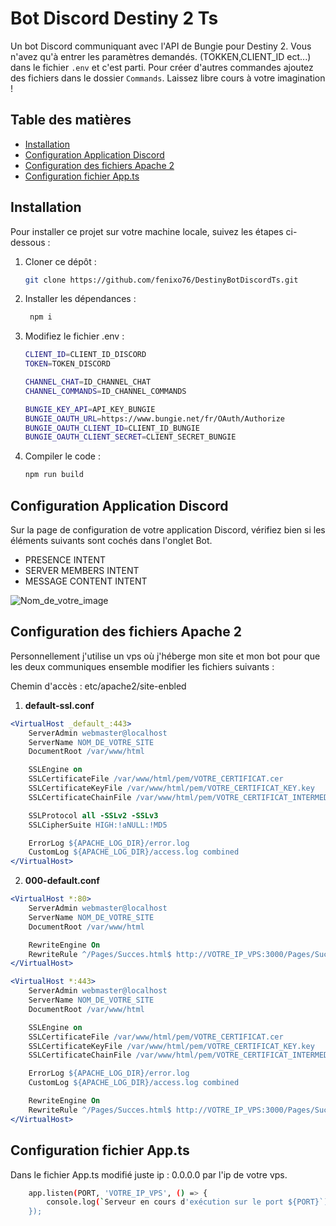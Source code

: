 # Bot Discord Destiny 2 Ts

Un bot Discord communiquant avec l'API de Bungie pour Destiny 2. Vous n'avez qu'à entrer les paramètres demandés. (TOKKEN,CLIENT_ID ect...) dans le fichier `.env` et c'est parti. 
Pour créer d'autres commandes ajoutez des fichiers dans le dossier `Commands`. Laissez libre cours à votre imagination !

## Table des matières

- [Installation](#installation)
- [Configuration Application Discord](#configuration-application-discord)
- [Configuration des fichiers Apache 2](#Configuration-des-fichiers-Apache-2)
- [Configuration fichier App.ts](#Configuration-fichier-App.ts)


## Installation

Pour installer ce projet sur votre machine locale, suivez les étapes ci-dessous :

1. Cloner ce dépôt :
   ```bash
   git clone https://github.com/fenixo76/DestinyBotDiscordTs.git
   
2. Installer les dépendances :
   ```bash
    npm i

3. Modifiez le fichier .env :
   ```bash
   CLIENT_ID=CLIENT_ID_DISCORD
   TOKEN=TOKEN_DISCORD

   CHANNEL_CHAT=ID_CHANNEL_CHAT
   CHANNEL_COMMANDS=ID_CHANNEL_COMMANDS

   BUNGIE_KEY_API=API_KEY_BUNGIE
   BUNGIE_OAUTH_URL=https://www.bungie.net/fr/OAuth/Authorize
   BUNGIE_OAUTH_CLIENT_ID=CLIENT_ID_BUNGIE
   BUNGIE_OAUTH_CLIENT_SECRET=CLIENT_SECRET_BUNGIE

4. Compiler le code :
   ```bash
   npm run build
   
## Configuration Application Discord

Sur la page de configuration de votre application Discord, vérifiez bien si les éléments suivants sont cochés dans l'onglet Bot.

- PRESENCE INTENT
- SERVER MEMBERS INTENT
- MESSAGE CONTENT INTENT

![Nom_de_votre_image](https://github.com/fenixo76/BotDiscordTs/blob/main/Sans%20titre-1.png)

## Configuration des fichiers Apache 2
Personnellement j'utilise un vps où j'héberge mon site et mon bot pour que les deux communiques ensemble modifier les fichiers suivants :

Chemin d'accès : etc/apache2/site-enbled

1. **default-ssl.conf**
```apache
<VirtualHost _default_:443>
    ServerAdmin webmaster@localhost
    ServerName NOM_DE_VOTRE_SITE
    DocumentRoot /var/www/html

    SSLEngine on
    SSLCertificateFile /var/www/html/pem/VOTRE_CERTIFICAT.cer
    SSLCertificateKeyFile /var/www/html/pem/VOTRE_CERTIFICAT_KEY.key
    SSLCertificateChainFile /var/www/html/pem/VOTRE_CERTIFICAT_INTERMEDIAIRE.cer

    SSLProtocol all -SSLv2 -SSLv3
    SSLCipherSuite HIGH:!aNULL:!MD5

    ErrorLog ${APACHE_LOG_DIR}/error.log
    CustomLog ${APACHE_LOG_DIR}/access.log combined
</VirtualHost>
```
2. **000-default.conf**
```apache
<VirtualHost *:80>
    ServerAdmin webmaster@localhost
    ServerName NOM_DE_VOTRE_SITE
    DocumentRoot /var/www/html

    RewriteEngine On
    RewriteRule ^/Pages/Succes.html$ http://VOTRE_IP_VPS:3000/Pages/Succes.html [P,L]
</VirtualHost>

<VirtualHost *:443>
    ServerAdmin webmaster@localhost
    ServerName NOM_DE_VOTRE_SITE
    DocumentRoot /var/www/html

    SSLEngine on
    SSLCertificateFile /var/www/html/pem/VOTRE_CERTIFICAT.cer
    SSLCertificateKeyFile /var/www/html/pem/VOTRE_CERTIFICAT_KEY.key
    SSLCertificateChainFile /var/www/html/pem/VOTRE_CERTIFICAT_INTERMEDIAIRE.cer

    ErrorLog ${APACHE_LOG_DIR}/error.log
    CustomLog ${APACHE_LOG_DIR}/access.log combined

    RewriteEngine On
    RewriteRule ^/Pages/Succes.html$ http://VOTRE_IP_VPS:3000/Pages/Succes.html [P,L]
</VirtualHost>
```
## Configuration fichier App.ts
Dans le fichier App.ts modifié juste ip : 0.0.0.0 par l'ip de votre vps.
```bash
    app.listen(PORT, 'VOTRE_IP_VPS', () => {
        console.log(`Serveur en cours d'exécution sur le port ${PORT}`);
    });
